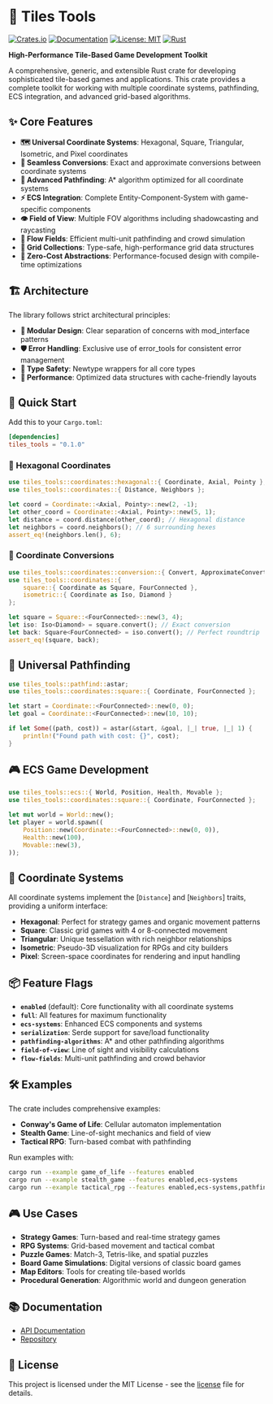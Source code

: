 # 🎲 Tiles Tools

[![Crates.io](https://img.shields.io/crates/v/tiles_tools.svg)](https://crates.io/crates/tiles_tools)
[![Documentation](https://docs.rs/tiles_tools/badge.svg)](https://docs.rs/tiles_tools)
[![License: MIT](https://img.shields.io/badge/License-MIT-yellow.svg)](https://opensource.org/licenses/MIT)
[![Rust](https://img.shields.io/badge/rust-1.75%2B-blue.svg)](https://www.rust-lang.org)

**High-Performance Tile-Based Game Development Toolkit**

A comprehensive, generic, and extensible Rust crate for developing sophisticated tile-based games and applications. This crate provides a complete toolkit for working with multiple coordinate systems, pathfinding, ECS integration, and advanced grid-based algorithms.

## ✨ Core Features

- **🗺️ Universal Coordinate Systems**: Hexagonal, Square, Triangular, Isometric, and Pixel coordinates
- **🔄 Seamless Conversions**: Exact and approximate conversions between coordinate systems  
- **🧭 Advanced Pathfinding**: A* algorithm optimized for all coordinate systems
- **⚡ ECS Integration**: Complete Entity-Component-System with game-specific components
- **👁️ Field of View**: Multiple FOV algorithms including shadowcasting and raycasting
- **🌊 Flow Fields**: Efficient multi-unit pathfinding and crowd simulation
- **🎯 Grid Collections**: Type-safe, high-performance grid data structures
- **🚀 Zero-Cost Abstractions**: Performance-focused design with compile-time optimizations

## 🏗️ Architecture

The library follows strict architectural principles:

- **🔧 Modular Design**: Clear separation of concerns with mod_interface patterns
- **🛡️ Error Handling**: Exclusive use of error_tools for consistent error management  
- **🔐 Type Safety**: Newtype wrappers for all core types
- **🚀 Performance**: Optimized data structures with cache-friendly layouts

## 🚀 Quick Start

Add this to your `Cargo.toml`:

```toml
[dependencies]
tiles_tools = "0.1.0"
```

### 🔷 Hexagonal Coordinates
```rust
use tiles_tools::coordinates::hexagonal::{ Coordinate, Axial, Pointy };
use tiles_tools::coordinates::{ Distance, Neighbors };

let coord = Coordinate::<Axial, Pointy>::new(2, -1);
let other_coord = Coordinate::<Axial, Pointy>::new(5, 1);
let distance = coord.distance(other_coord); // Hexagonal distance
let neighbors = coord.neighbors(); // 6 surrounding hexes
assert_eq!(neighbors.len(), 6);
```

### 🔄 Coordinate Conversions

```rust
use tiles_tools::coordinates::conversion::{ Convert, ApproximateConvert };
use tiles_tools::coordinates::{ 
    square::{ Coordinate as Square, FourConnected }, 
    isometric::{ Coordinate as Iso, Diamond }
};

let square = Square::<FourConnected>::new(3, 4);
let iso: Iso<Diamond> = square.convert(); // Exact conversion
let back: Square<FourConnected> = iso.convert(); // Perfect roundtrip
assert_eq!(square, back);
```

## 🧭 Universal Pathfinding

```rust
use tiles_tools::pathfind::astar;
use tiles_tools::coordinates::square::{ Coordinate, FourConnected };

let start = Coordinate::<FourConnected>::new(0, 0);
let goal = Coordinate::<FourConnected>::new(10, 10);

if let Some((path, cost)) = astar(&start, &goal, |_| true, |_| 1) {
    println!("Found path with cost: {}", cost);
}
```

## 🎮 ECS Game Development

```rust
use tiles_tools::ecs::{ World, Position, Health, Movable };
use tiles_tools::coordinates::square::{ Coordinate, FourConnected };

let mut world = World::new();
let player = world.spawn((
    Position::new(Coordinate::<FourConnected>::new(0, 0)),
    Health::new(100),
    Movable::new(3),
));
```

## 🎲 Coordinate Systems

All coordinate systems implement the [`Distance`] and [`Neighbors`] traits, providing a uniform interface:

- **Hexagonal**: Perfect for strategy games and organic movement patterns
- **Square**: Classic grid games with 4 or 8-connected movement  
- **Triangular**: Unique tessellation with rich neighbor relationships
- **Isometric**: Pseudo-3D visualization for RPGs and city builders
- **Pixel**: Screen-space coordinates for rendering and input handling

## 📦 Feature Flags

- **`enabled`** (default): Core functionality with all coordinate systems
- **`full`**: All features for maximum functionality  
- **`ecs-systems`**: Enhanced ECS components and systems
- **`serialization`**: Serde support for save/load functionality
- **`pathfinding-algorithms`**: A* and other pathfinding algorithms
- **`field-of-view`**: Line of sight and visibility calculations
- **`flow-fields`**: Multi-unit pathfinding and crowd behavior

## 🛠️ Examples

The crate includes comprehensive examples:

- **Conway's Game of Life**: Cellular automaton implementation
- **Stealth Game**: Line-of-sight mechanics and field of view
- **Tactical RPG**: Turn-based combat with pathfinding

Run examples with:
```bash
cargo run --example game_of_life --features enabled
cargo run --example stealth_game --features enabled,ecs-systems
cargo run --example tactical_rpg --features enabled,ecs-systems,pathfinding-algorithms
```

## 🎮 Use Cases

- **Strategy Games**: Turn-based and real-time strategy games
- **RPG Systems**: Grid-based movement and tactical combat
- **Puzzle Games**: Match-3, Tetris-like, and spatial puzzles
- **Board Game Simulations**: Digital versions of classic board games
- **Map Editors**: Tools for creating tile-based worlds
- **Procedural Generation**: Algorithmic world and dungeon generation

## 📚 Documentation

- [API Documentation](https://docs.rs/tiles_tools)
- [Repository](https://github.com/Wandalen/cgtools/tree/master/module/helper/tiles_tools)

## 📄 License

This project is licensed under the MIT License - see the [license](license) file for details.